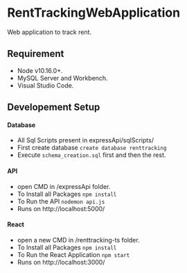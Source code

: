 # RentTrackingWebApplication
Web application to track rent.

## Requirement
- Node v10.16.0+.
- MySQL Server and Workbench.
- Visual Studio Code.

## Developement Setup
#### Database
- All Sql Scripts present in expressApi/sqlScripts/
- First create database ``` create database renttracking ```
- Execute ``` schema_creation.sql ``` first and then the rest.

#### API
- open CMD in /expressApi folder.
- To Install all Packages ``` npm install ```
- To Run the API ``` nodemon api.js ```
- Runs on http://localhost:5000/

#### React
- open a new CMD in /renttracking-ts folder.
- To Install all Packages ``` npm install ```
- To Run the React Application ``` npm start ```
- Runs on http://localhost:3000/
